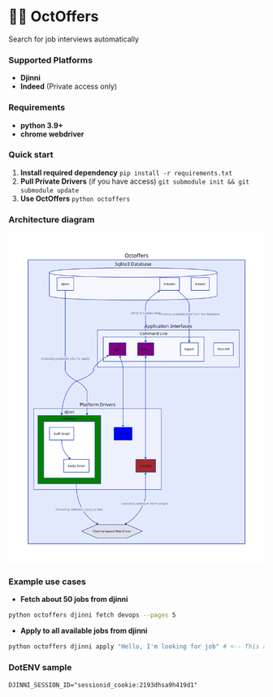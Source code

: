 # 🐙💼 OctOffers
Search for job interviews automatically

### Supported Platforms
- **Djinni**
- **Indeed** (Private access only)

### Requirements
- **python 3.9+**
- **chrome webdriver**

### Quick start
1) **Install required dependency**
`pip install -r requirements.txt`
2) **Pull Private Drivers** (if you have access)
`git submodule init && git submodule update`
3) **Use OctOffers**
`python octoffers`

### Architecture diagram
![architecture](architecture.svg)

### Example use cases
- **Fetch about 50 jobs from djinni**
```bash
python octoffers djinni fetch devops --pages 5
```
- **Apply to all available jobs from djinni**
```bash
python octoffers djinni apply "Hello, I'm looking for job" # <-- This argument stands for cover letter
```

### DotENV sample
```env
DJINNI_SESSION_ID="sessionid_cookie:2193dhsa9h419d1"
```

